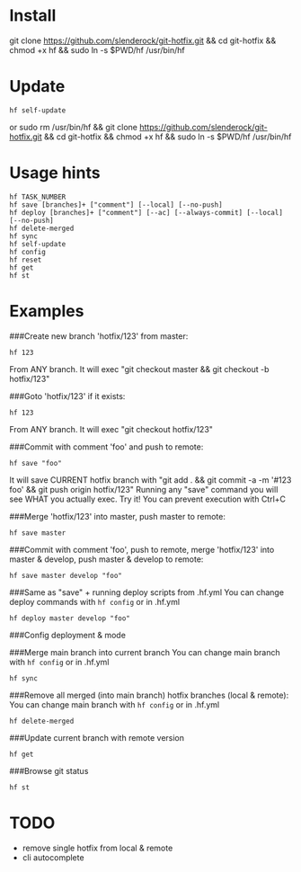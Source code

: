 # Install

git clone https://github.com/slenderock/git-hotfix.git && cd git-hotfix && chmod +x hf && sudo ln -s $PWD/hf /usr/bin/hf

# Update

```
hf self-update
```
or
sudo rm /usr/bin/hf && git clone https://github.com/slenderock/git-hotfix.git && cd git-hotfix && chmod +x hf && sudo ln -s $PWD/hf /usr/bin/hf

# Usage hints

```
hf TASK_NUMBER
hf save [branches]+ ["comment"] [--local] [--no-push]
hf deploy [branches]+ ["comment"] [--ac] [--always-commit] [--local] [--no-push]
hf delete-merged
hf sync
hf self-update
hf config
hf reset
hf get
hf st
```

# Examples

###Create new branch 'hotfix/123' from master:

```
hf 123
```
From ANY branch. It will exec "git checkout master && git checkout -b hotfix/123"

###Goto 'hotfix/123' if it exists:

```
hf 123
```
From ANY branch. It will exec "git checkout hotfix/123"

###Commit with comment 'foo' and push to remote:

```
hf save "foo"
```
It will save CURRENT hotfix branch with "git add . && git commit -a -m '#123 foo' && git push origin hotfix/123"
Running any "save" command you will see WHAT you actually exec.
Try it! You can prevent execution with Ctrl+C

###Merge 'hotfix/123' into master, push master to remote:

```
hf save master
```

###Commit with comment 'foo', push to remote, merge 'hotfix/123' into master & develop, push master & develop to remote:

```
hf save master develop "foo"
```

###Same as "save" + running deploy scripts from .hf.yml
You can change deploy commands with `hf config` or in .hf.yml
```
hf deploy master develop "foo"
```

###Config deployment & mode

###Merge main branch into current branch
You can change main branch with `hf config` or in .hf.yml

```
hf sync
```

###Remove all merged (into main branch) hotfix branches (local & remote):
You can change main branch with `hf config` or in .hf.yml
```
hf delete-merged
```

###Update current branch with remote version
```
hf get
```

###Browse git status

```
hf st
```

# TODO

- remove single hotfix from local & remote
- cli autocomplete
